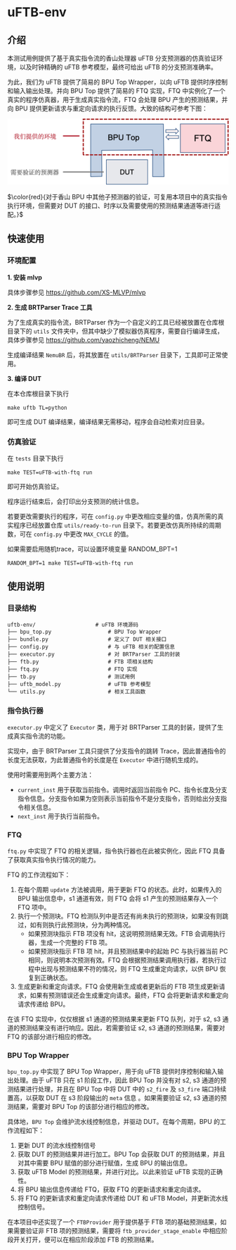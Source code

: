 # uFTB-env

## 介绍

本测试用例提供了基于真实指令流的香山处理器 uFTB 分支预测器的仿真验证环境，以及时钟精确的 uFTB 参考模型，最终可给出 uFTB 的分支预测准确率。

为此，我们为 uFTB 提供了简易的 BPU Top Wrapper，以向 uFTB 提供时序控制和输入输出处理。并向 BPU Top 提供了简易的 FTQ 实现，FTQ 中实例化了一个真实的程序仿真器，用于生成真实指令流，FTQ 会处理 BPU 产生的预测结果，并向 BPU 提供更新请求与重定向请求的执行反馈。大致的结构可参考下图：

![env](README.assets/env.png)

$\color{red}{对于香山 BPU 中其他子预测器的验证，可复用本项目中的真实指令执行环境，但需要对 DUT 的接口、时序以及需要使用的预测结果通道等进行适配。}$

## 快速使用

### 环境配置

**1. 安装 mlvp**

具体步骤参见 https://github.com/XS-MLVP/mlvp

**2. 生成 BRTParser Trace 工具**

为了生成真实的指令流，BRTParser 作为一个自定义的工具已经被放置在仓库根目录下的 `utils` 文件夹中，但其中缺少了模拟器仿真程序，需要自行编译生成，具体步骤参见 https://github.com/yaozhicheng/NEMU

生成编译结果 `NemuBR` 后，将其放置在 `utils/BRTParser` 目录下，工具即可正常使用。

**3. 编译 DUT**

在本仓库根目录下执行

```shell
make uftb TL=python
```

即可生成 DUT 编译结果，编译结果无需移动，程序会自动检索对应目录。

### 仿真验证

在 `tests` 目录下执行

```shell
make TEST=uFTB-with-ftq run
```

即可开始仿真验证。

程序运行结束后，会打印出分支预测的统计信息。

若要更改需要执行的程序，可在 `config.py` 中更改相应变量的值，仿真所需的真实程序已经放置仓库 `utils/ready-to-run` 目录下。若要更改仿真所持续的周期数，可在 `config.py` 中更改 `MAX_CYCLE` 的值。

如果需要启用随机trace，可以设置环境变量 RANDOM_BPT=1
```shell
RANDOM_BPT=1 make TEST=uFTB-with-ftq run
```

## 使用说明

### 目录结构

```
uftb-env/                   # uFTB 环境源码
├── bpu_top.py                  # BPU Top Wrapper
├── bundle.py                   # 定义了 DUT 相关接口
├── config.py                   # 与 uFTB 相关的配置信息
├── executor.py                 # 对 BRTParser 工具的封装
├── ftb.py                      # FTB 项相关结构
├── ftq.py                      # FTQ 实现
├── tb.py                       # 测试用例
├── uftb_model.py               # uFTB 参考模型
└── utils.py                    # 相关工具函数
```

### 指令执行器

`executor.py` 中定义了 `Executor` 类，用于对 BRTParser 工具的封装，提供了生成真实指令流的功能。

实现中，由于 BRTParser 工具只提供了分支指令的跳转 Trace，因此普通指令的长度无法获取，为此普通指令的长度是在 `Executor` 中进行随机生成的。

使用时需要用到两个主要方法：

- `current_inst` 用于获取当前指令。调用时返回当前指令 PC、指令长度及分支指令信息。分支指令如果为空则表示当前指令不是分支指令，否则给出分支指令相关信息。
- `next_inst` 用于执行当前指令。

### FTQ

`ftq.py` 中实现了 FTQ 的相关逻辑，指令执行器也在此被实例化，因此 FTQ 具备了获取真实指令执行情况的能力。


FTQ 的工作流程如下：

1. 在每个周期 `update` 方法被调用，用于更新 FTQ 的状态。此时，如果传入的 BPU 输出信息中，s1 通道有效，则 FTQ 会将 s1 产生的预测结果存入一个 FTQ 项中。
2. 执行一个预测块。FTQ 检测队列中是否还有尚未执行的预测块，如果没有则跳过，如有则执行此预测块，分为两种情况。
    - 如果预测块指示 FTB 项没有 hit，这说明预测结果无效。FTB 会调用执行器，生成一个完整的 FTB 项。
    - 如果预测块指示 FTB 项 hit，并且预测结果中的起始 PC 与执行器当前 PC 相同，则说明本次预测有效。FTQ 会根据预测结果调用执行器，若执行过程中出现与预测结果不符的情况，则 FTQ 生成重定向请求，以供 BPU 恢复到正确状态。
3. 生成更新和重定向请求。FTQ 会使用新生成或者更新后的 FTB 项生成更新请求，如果有预测错误还会生成重定向请求。最终，FTQ 会将更新请求和重定向请求传递给 BPU。

在该 FTQ 实现中，仅仅根据 s1 通道的预测结果来更新 FTQ 队列，对于 s2, s3 通道的预测结果没有进行响应。因此，若需要验证 s2, s3 通道的预测结果，需要对 FTQ 的该部分进行相应的修改。

### BPU Top Wrapper

`bpu_top.py` 中实现了 BPU Top Wrapper，用于向 uFTB 提供时序控制和输入输出处理。由于 uFTB 只在 s1 阶段工作，因此 BPU Top 并没有对 s2, s3 通道的预测结果进行处理，并且在 BPU Top 中将 DUT 中的 `s2_fire` 及 `s3_fire` 端口持续置高，以获取 DUT 在 s3 阶段输出的 `meta` 信息 。如果需要验证 s2, s3 通道的预测结果，需要对 BPU Top 的该部分进行相应的修改。

具体地，`BPU Top` 会维护流水线控制信息，并驱动 DUT。在每个周期，BPU 的工作流程如下：

1. 更新 DUT 的流水线控制信号
2. 获取 DUT 的预测结果并进行加工。BPU Top 会获取 DUT 的预测结果，并且对其中需要 BPU 赋值的部分进行赋值，生成 BPU 的输出信息。
3. 获取 uFTB Model 的预测结果，并进行对比。以此来验证 uFTB 实现的正确性。
4. 将 BPU 输出信息传递给 FTQ，获取 FTQ 的更新请求和重定向请求。
5. 将 FTQ 的更新请求和重定向请求传递给 DUT 和 uFTB Model，并更新流水线控制信号。

在本项目中还实现了一个 `FTBProvider` 用于提供基于 FTB 项的基础预测结果，如果需要验证非 FTB 项的预测结果，需要将 `ftb_provider_stage_enable` 中相应阶段开关打开，便可以在相应阶段添加 FTB 的预测结果。



